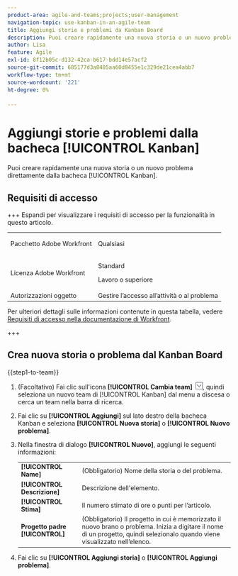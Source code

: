 ```yaml
---
product-area: agile-and-teams;projects;user-management
navigation-topic: use-kanban-in-an-agile-team
title: Aggiungi storie e problemi da Kanban Board
description: Puoi creare rapidamente una nuova storia o un nuovo problema direttamente dalla bacheca Kanban.
author: Lisa
feature: Agile
exl-id: 8f12b05c-d132-42ca-b617-bdd14e57acf2
source-git-commit: 685177d3a8485aa60d8455e1c329de21cea4abb7
workflow-type: tm+mt
source-wordcount: '221'
ht-degree: 0%

---
```


# Aggiungi storie e problemi dalla bacheca [!UICONTROL Kanban]

Puoi creare rapidamente una nuova storia o un nuovo problema direttamente dalla bacheca [!UICONTROL Kanban].

## Requisiti di accesso

+++ Espandi per visualizzare i requisiti di accesso per la funzionalità in questo articolo.

<table style="table-layout:auto"> 
 <col> 
 </col> 
 <col> 
 </col> 
 <tbody> 
  <tr> 
   <td role="rowheader">Pacchetto Adobe Workfront</td> 
   <td> <p>Qualsiasi</p> </td> 
  </tr> 
  <tr> 
   <td role="rowheader">Licenza Adobe Workfront</td> 
   <td> <p>Standard</p> 
   <p>Lavoro o superiore</p> </td> 
  </tr>
  <tr> 
   <td role="rowheader">Autorizzazioni oggetto</td> 
   <td>Gestire l’accesso all’attività o al problema </td> 
  </tr> 
 </tbody> 
</table>

Per ulteriori dettagli sulle informazioni contenute in questa tabella, vedere [Requisiti di accesso nella documentazione di Workfront](/help/quicksilver/administration-and-setup/add-users/access-levels-and-object-permissions/access-level-requirements-in-documentation.md).

+++

## Crea nuova storia o problema dal Kanban Board

{{step1-to-team}}

1. (Facoltativo) Fai clic sull&#39;icona **[!UICONTROL Cambia team]** ![Cambia team](assets/switch-team-icon.png), quindi seleziona un nuovo team di [!UICONTROL Kanban] dal menu a discesa o cerca un team nella barra di ricerca.
1. Fai clic su **[!UICONTROL Aggiungi]** sul lato destro della bacheca Kanban e seleziona **[!UICONTROL Nuova storia]** o **[!UICONTROL Nuovo problema]**.
1. Nella finestra di dialogo **[!UICONTROL Nuovo]**, aggiungi le seguenti informazioni:

   <table style="table-layout:auto">
    <tr>
        <td><strong>[!UICONTROL Name]</strong></td>
        <td>(Obbligatorio) Nome della storia o del problema.</td>
    </tr>
    <tr>
        <td><strong>[!UICONTROL Descrizione]</strong></td>
        <td>Descrizione dell'elemento.</td>
    </tr>
    <tr>
        <td><strong>[!UICONTROL Stima]</strong></td>
        <td>Il numero stimato di ore o punti per l’articolo.</td>
    </tr>
    <tr>
        <td><strong>Progetto padre [!UICONTROL]</strong></td>
        <td>(Obbligatorio) Il progetto in cui è memorizzato il nuovo brano o problema. Inizia a digitare il nome di un progetto, quindi selezionalo quando viene visualizzato nell’elenco.</td>
    </tr>
   </table>

1. Fai clic su **[!UICONTROL Aggiungi storia]** o **[!UICONTROL Aggiungi problema]**.

